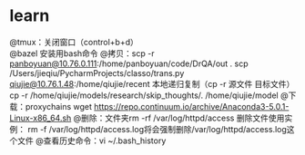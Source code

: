 # learn
@tmux：关闭窗口（control+b+d）<br>
@bazel 安装用bash命令
@拷贝：scp -r panboyuan@10.76.0.111:/home/panboyuan/code/DrQA/out .
scp /Users/jieqiu/PycharmProjects/classo/trans.py qiujie@10.76.1.48:/home/qiujie/recent
本地递归复制（cp -r 源文件 目标文件）cp -r /home/qiujie/models/research/skip_thoughts/. /home/qiujie/model
@下载：proxychains wget https://repo.continuum.io/archive/Anaconda3-5.0.1-Linux-x86_64.sh
@删除：文件夹rm -rf /var/log/httpd/access
删除文件使用实例：
rm -f /var/log/httpd/access.log将会强制删除/var/log/httpd/access.log这个文件
@查看历史命令：vi ~/.bash_history

